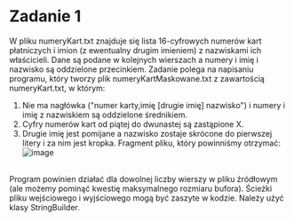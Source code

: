 # Zadanie 1
W pliku numeryKart.txt znajduje się lista 16-cyfrowych numerów kart płatniczych i imion (z ewentualny drugim imieniem) z nazwiskami ich właścicieli. Dane są podane w kolejnych wierszach a numery i imię i nazwisko są oddzielone przecinkiem. Zadanie polega na napisaniu programu, który tworzy plik numeryKartMaskowane.txt z zawartością numeryKart.txt, w którym:
<br>
1. Nie ma nagłówka ("numer karty,imię [drugie imię] nazwisko") i numery i imię z nazwiskiem są oddzielone średnikiem.
2. Cyfry numerów kart od piątej do dwunastej są zastąpione X.
3. Drugie imię jest pomijane a nazwisko zostaje skrócone do pierwszej litery i za nim jest kropka.
Fragment pliku, który powinniśmy otrzymać:
![image](https://user-images.githubusercontent.com/103256053/177724072-5842608c-ed32-44a5-bb83-49c1c852ac66.png "Title")
<br>
Program powinien działać dla dowolnej liczby wierszy w pliku źródłowym (ale możemy pominąć kwestię maksymalnego rozmiaru bufora). Ścieżki pliku wejściowego i wyjściowego mogą być zaszyte w kodzie. Należy użyć klasy StringBuilder.
